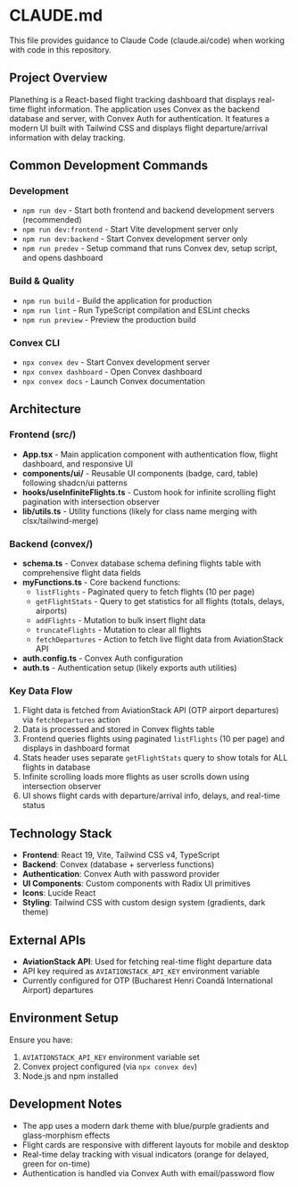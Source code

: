 # CLAUDE.md

This file provides guidance to Claude Code (claude.ai/code) when working with code in this repository.

## Project Overview

Planething is a React-based flight tracking dashboard that displays real-time flight information. The application uses Convex as the backend database and server, with Convex Auth for authentication. It features a modern UI built with Tailwind CSS and displays flight departure/arrival information with delay tracking.

## Common Development Commands

### Development
- `npm run dev` - Start both frontend and backend development servers (recommended)
- `npm run dev:frontend` - Start Vite development server only
- `npm run dev:backend` - Start Convex development server only
- `npm run predev` - Setup command that runs Convex dev, setup script, and opens dashboard

### Build & Quality
- `npm run build` - Build the application for production
- `npm run lint` - Run TypeScript compilation and ESLint checks
- `npm run preview` - Preview the production build

### Convex CLI
- `npx convex dev` - Start Convex development server
- `npx convex dashboard` - Open Convex dashboard
- `npx convex docs` - Launch Convex documentation

## Architecture

### Frontend (src/)
- **App.tsx** - Main application component with authentication flow, flight dashboard, and responsive UI
- **components/ui/** - Reusable UI components (badge, card, table) following shadcn/ui patterns
- **hooks/useInfiniteFlights.ts** - Custom hook for infinite scrolling flight pagination with intersection observer
- **lib/utils.ts** - Utility functions (likely for class name merging with clsx/tailwind-merge)

### Backend (convex/)
- **schema.ts** - Convex database schema defining flights table with comprehensive flight data fields
- **myFunctions.ts** - Core backend functions:
  - `listFlights` - Paginated query to fetch flights (10 per page)
  - `getFlightStats` - Query to get statistics for all flights (totals, delays, airports)
  - `addFlights` - Mutation to bulk insert flight data
  - `truncateFlights` - Mutation to clear all flights
  - `fetchDepartures` - Action to fetch live flight data from AviationStack API
- **auth.config.ts** - Convex Auth configuration
- **auth.ts** - Authentication setup (likely exports auth utilities)

### Key Data Flow
1. Flight data is fetched from AviationStack API (OTP airport departures) via `fetchDepartures` action
2. Data is processed and stored in Convex flights table
3. Frontend queries flights using paginated `listFlights` (10 per page) and displays in dashboard format
4. Stats header uses separate `getFlightStats` query to show totals for ALL flights in database
5. Infinite scrolling loads more flights as user scrolls down using intersection observer
6. UI shows flight cards with departure/arrival info, delays, and real-time status

## Technology Stack

- **Frontend**: React 19, Vite, Tailwind CSS v4, TypeScript
- **Backend**: Convex (database + serverless functions)
- **Authentication**: Convex Auth with password provider
- **UI Components**: Custom components with Radix UI primitives
- **Icons**: Lucide React
- **Styling**: Tailwind CSS with custom design system (gradients, dark theme)

## External APIs

- **AviationStack API**: Used for fetching real-time flight departure data
- API key required as `AVIATIONSTACK_API_KEY` environment variable
- Currently configured for OTP (Bucharest Henri Coandă International Airport) departures

## Environment Setup

Ensure you have:
1. `AVIATIONSTACK_API_KEY` environment variable set
2. Convex project configured (via `npx convex dev`)
3. Node.js and npm installed

## Development Notes

- The app uses a modern dark theme with blue/purple gradients and glass-morphism effects
- Flight cards are responsive with different layouts for mobile and desktop
- Real-time delay tracking with visual indicators (orange for delayed, green for on-time)
- Authentication is handled via Convex Auth with email/password flow